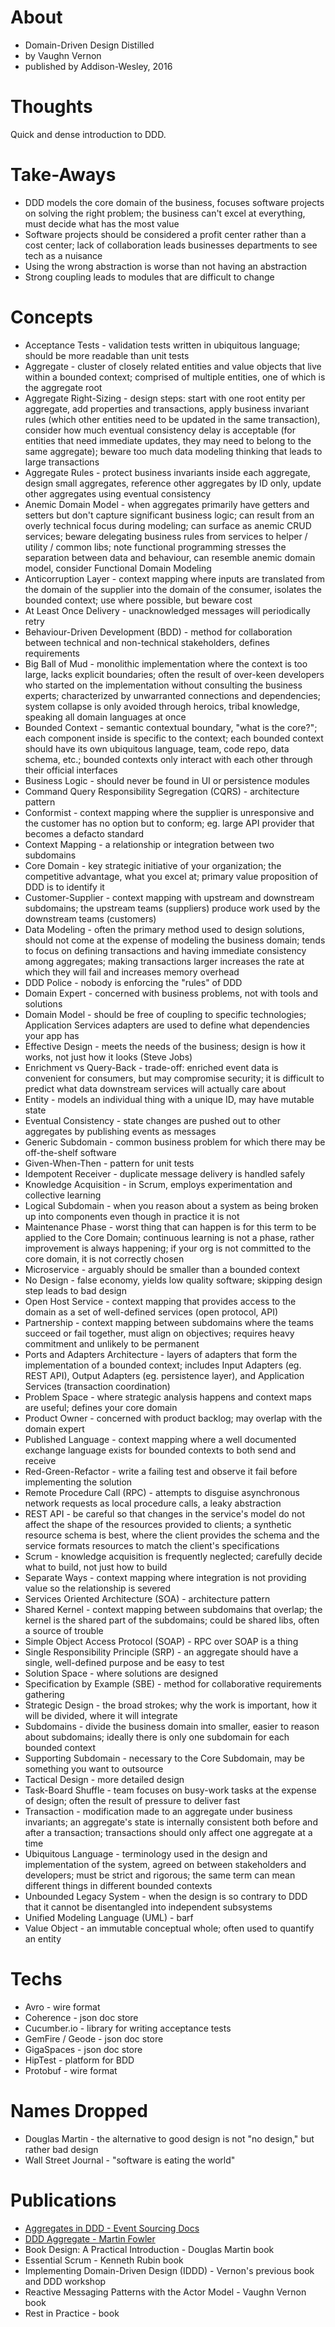 
# About

* Domain-Driven Design Distilled
* by Vaughn Vernon
* published by Addison-Wesley, 2016

# Thoughts

Quick and dense introduction to DDD.

# Take-Aways

* DDD models the core domain of the business, focuses software projects on solving the right problem; the business can't excel at everything, must decide what has the most value
* Software projects should be considered a profit center rather than a cost center; lack of collaboration leads businesses departments to see tech as a nuisance
* Using the wrong abstraction is worse than not having an abstraction
* Strong coupling leads to modules that are difficult to change

# Concepts

* Acceptance Tests - validation tests written in ubiquitous language; should be more readable than unit tests
* Aggregate - cluster of closely related entities and value objects that live within a bounded context; comprised of multiple entities, one of which is the aggregate root
* Aggregate Right-Sizing - design steps: start with one root entity per aggregate, add properties and transactions, apply business invariant rules (which other entities need to be updated in the same transaction), consider how much eventual consistency delay is acceptable (for entities that need immediate updates, they may need to belong to the same aggregate); beware too much data modeling thinking that leads to large transactions
* Aggregate Rules - protect business invariants inside each aggregate, design small aggregates, reference other aggregates by ID only, update other aggregates using eventual consistency
* Anemic Domain Model - when aggregates primarily have getters and setters but don't capture significant business logic; can result from an overly technical focus during modeling; can surface as anemic CRUD services; beware delegating business rules from services to helper / utility / common libs; note functional programming stresses the separation between data and behaviour, can resemble anemic domain model, consider Functional Domain Modeling
* Anticorruption Layer - context mapping where inputs are translated from the domain of the supplier into the domain of the consumer, isolates the bounded context; use where possible, but beware cost
* At Least Once Delivery - unacknowledged messages will periodically retry
* Behaviour-Driven Development (BDD) - method for collaboration between technical and non-technical stakeholders, defines requirements
* Big Ball of Mud - monolithic implementation where the context is too large, lacks explicit boundaries; often the result of over-keen developers who started on the implementation without consulting the business experts; characterized by unwarranted connections and dependencies; system collapse is only avoided through heroics, tribal knowledge, speaking all domain languages at once
* Bounded Context - semantic contextual boundary, "what is the core?"; each component inside is specific to the context; each bounded context should have its own ubiquitous language, team, code repo, data schema, etc.; bounded contexts only interact with each other through their official interfaces
* Business Logic - should never be found in UI or persistence modules
* Command Query Responsibility Segregation (CQRS) - architecture pattern
* Conformist - context mapping where the supplier is unresponsive and the customer has no option but to conform; eg. large API provider that becomes a defacto standard
* Context Mapping - a relationship or integration between two subdomains
* Core Domain - key strategic initiative of your organization; the competitive advantage, what you excel at; primary value proposition of DDD is to identify it
* Customer-Supplier - context mapping with upstream and downstream subdomains; the upstream teams (suppliers) produce work used by the downstream teams (customers)
* Data Modeling - often the primary method used to design solutions, should not come at the expense of modeling the business domain; tends to focus on defining transactions and having immediate consistency among aggregates; making transactions larger increases the rate at which they will fail and increases memory overhead
* DDD Police - nobody is enforcing the "rules" of DDD
* Domain Expert - concerned with business problems, not with tools and solutions
* Domain Model - should be free of coupling to specific technologies; Application Services adapters are used to define what dependencies your app has
* Effective Design - meets the needs of the business; design is how it works, not just how it looks (Steve Jobs)
* Enrichment vs Query-Back - trade-off: enriched event data is convenient for consumers, but may compromise security; it is difficult to predict what data downstream services will actually care about
* Entity - models an individual thing with a unique ID, may have mutable state
* Eventual Consistency - state changes are pushed out to other aggregates by publishing events as messages
* Generic Subdomain - common business problem for which there may be off-the-shelf software
* Given-When-Then - pattern for unit tests
* Idempotent Receiver - duplicate message delivery is handled safely
* Knowledge Acquisition - in Scrum, employs experimentation and collective learning
* Logical Subdomain - when you reason about a system as being broken up into components even though in practice it is not
* Maintenance Phase - worst thing that can happen is for this term to be applied to the Core Domain; continuous learning is not a phase, rather improvement is always happening; if your org is not committed to the core domain, it is not correctly chosen
* Microservice - arguably should be smaller than a bounded context
* No Design - false economy, yields low quality software; skipping design step leads to bad design
* Open Host Service - context mapping that provides access to the domain as a set of well-defined services (open protocol, API)
* Partnership - context mapping between subdomains where the teams succeed or fail together, must align on objectives; requires heavy commitment and unlikely to be permanent
* Ports and Adapters Architecture - layers of adapters that form the implementation of a bounded context; includes Input Adapters (eg. REST API), Output Adapters (eg. persistence layer), and Application Services (transaction coordination)
* Problem Space - where strategic analysis happens and context maps are useful; defines your core domain
* Product Owner - concerned with product backlog; may overlap with the domain expert
* Published Language - context mapping where a well documented exchange language exists for bounded contexts to both send and receive
* Red-Green-Refactor - write a failing test and observe it fail before implementing the solution
* Remote Procedure Call (RPC) - attempts to disguise asynchronous network requests as local procedure calls, a leaky abstraction
* REST API - be careful so that changes in the service's model do not affect the shape of the resources provided to clients; a synthetic resource schema is best, where the client provides the schema and the service formats resources to match the client's specifications
* Scrum - knowledge acquisition is frequently neglected; carefully decide what to build, not just how to build
* Separate Ways - context mapping where integration is not providing value so the relationship is severed
* Services Oriented Architecture (SOA) - architecture pattern
* Shared Kernel - context mapping between subdomains that overlap; the kernel is the shared part of the subdomains; could be shared libs, often a source of trouble
* Simple Object Access Protocol (SOAP) - RPC over SOAP is a thing
* Single Responsibility Principle (SRP) - an aggregate should have a single, well-defined purpose and be easy to test
* Solution Space - where solutions are designed
* Specification by Example (SBE) - method for collaborative requirements gathering
* Strategic Design - the broad strokes; why the work is important, how it will be divided, where it will integrate
* Subdomains - divide the business domain into smaller, easier to reason about subdomains; ideally there is only one subdomain for each bounded context
* Supporting Subdomain - necessary to the Core Subdomain, may be something you want to outsource
* Tactical Design - more detailed design
* Task-Board Shuffle - team focuses on busy-work tasks at the expense of design; often the result of pressure to deliver fast
* Transaction - modification made to an aggregate under business invariants; an aggregate's state is internally consistent both before and after a transaction; transactions should only affect one aggregate at a time
* Ubiquitous Language - terminology used in the design and implementation of the system, agreed on between stakeholders and developers; must be strict and rigorous; the same term can mean different things in different bounded contexts
* Unbounded Legacy System - when the design is so contrary to DDD that it cannot be disentangled into independent subsystems
* Unified Modeling Language (UML) - barf
* Value Object - an immutable conceptual whole; often used to quantify an entity

# Techs

* Avro - wire format
* Coherence - json doc store
* Cucumber.io - library for writing acceptance tests
* GemFire / Geode - json doc store
* GigaSpaces - json doc store
* HipTest - platform for BDD
* Protobuf - wire format

# Names Dropped

* Douglas Martin - the alternative to good design is not "no design," but rather bad design
* Wall Street Journal - "software is eating the world"

# Publications

* [Aggregates in DDD - Event Sourcing Docs](https://eventsourcing.readthedocs.io/en/v3.0.0/topics/user_guide/aggregates_in_ddd.html)
* [DDD Aggregate - Martin Fowler](https://martinfowler.com/bliki/DDD_Aggregate.html)
* Book Design: A Practical Introduction - Douglas Martin book
* Essential Scrum - Kenneth Rubin book
* Implementing Domain-Driven Design (IDDD) - Vernon's previous book and DDD workshop
* Reactive Messaging Patterns with the Actor Model - Vaughn Vernon book
* Rest in Practice - book
